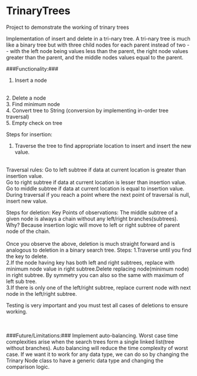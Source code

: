 # TrinaryTrees
Project to demonstrate the working of trinary trees

Implementation of insert and delete in a tri-nary tree. A tri-nary tree is much like a binary
tree but with three child nodes for each parent instead of two -- with the left node being values 
less than the parent, the right node values greater than the parent, and the middle nodes values 
equal to the parent.

###Functionality:###
<br/>
1. Insert a node
<br/>
2. Delete a node
<br/>
3. Find minimum node
<br/>
4. Convert tree to String (conversion by implementing in-order tree traversal)
<br/>
5. Empty check on tree
<br/>

Steps for insertion:
1. Traverse the tree to find appropriate location to insert and insert the new value. 
<br/>
Traversal rules:
Go to left subtree if data at current location is greater than insertion value.
<br/>
Go to right subtree if data at current location is lesser than insertion value.
<br/>
Go to middle subtree if data at current location is equal to insertion value.
<br/>
During traversal if you reach a point where the next point of traversal is null, insert new value.

Steps for deletion:
Key Points of observations:
The middle subtree of a given node is always a chain without any left/right branches(subtrees). Why? Because insertion logic will move to left or right subtree of parent node of the chain.
<br/>
<br/>
Once you observe the above, deletion is much straight forward and is analogous to deletion in a binary search tree.
Steps:
1.Traverse until you find the key to delete.
<br/>
2.If the node having key has both left and right subtrees, replace with minimum node value in right subtree.Delete replacing node(minimum node) in right subtree.
By symmetry you can also so the same with maximum of left sub tree.
<br/>
3.If there is only one of the left/right subtree, replace current node with next node in the left/right subtree.
<br/>

Testing is very important and you must test all cases of deletions to ensure working.

<br/><br/>
###Future/Limitations:###
Implement auto-balancing. Worst case time complexities arise when the search trees form a single linked list(tree without branches). Auto balancing will reduce the time complexity of worst case. If we want it to work for any data type, we can do so by changing the Trinary Node class to have a generic data type and changing the comparison logic.


<br/>


